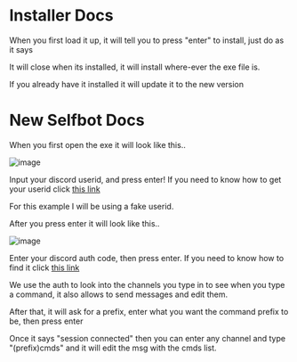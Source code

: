 # Installer Docs

When you first load it up, it will tell you to press "enter" to install, just do as it says

It will close when its installed, it will install where-ever the exe file is.

If you already have it installed it will update it to the new version



# New Selfbot Docs

When you first open the exe it will look like this..

![image](https://github.com/jj123llol/selfbot/assets/115508192/623bf3c3-8b2e-48ca-baed-69c575fda3c8)

Input your discord userid, and press enter!
If you need to know how to get your userid click [this link](https://www.businessinsider.com/guides/tech/discord-id)

For this example I will be using a fake userid.

After you press enter it will look like this..

![image](https://github.com/jj123llol/selfbot/assets/115508192/9069096b-7b31-480a-bf08-f6f7212351f4)

Enter your discord auth code, then press enter.
If you need to know how to find it click [this link](https://www.androidauthority.com/get-discord-token-3149920/)

We use the auth to look into the channels you type in to see when you type a command, it also allows to send messages and edit them.


After that, it will ask for a prefix, enter what you want the command prefix to be, then press enter

Once it says "session connected" then you can enter any channel and type "(prefix)cmds" and it will edit the msg with the cmds list.
